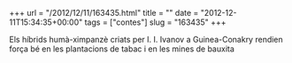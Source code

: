 +++
url = "/2012/12/11/163435.html"
title = ""
date = "2012-12-11T15:34:35+00:00"
tags = ["contes"]
slug = "163435"
+++

Els híbrids humà-ximpanzè criats per I. I. Ivanov a Guinea-Conakry rendien força bé en les plantacions de tabac i en les mines de bauxita
